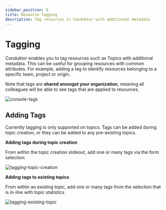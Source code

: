 ```yaml
---
sidebar_position: 8
title: Resource Tagging
description: Tag resources in Conduktor with additional metadata
---
```


# Tagging

Conduktor enables you to tag resources such as Topics with additional metadata. This can be useful for grouping resources with common attributes. For example, adding a tag to identify resources belonging to a specific team, project or origin. 

Note that tags are **shared amongst your organization**, meaning all colleagues will be able to see tags that are applied to resources.

![console-tags](/img/console/console-tagging.png)

## Adding Tags

Currently tagging is only supported on topics. Tags can be added during topic creation, or they can be added to any pre-existing topics.

**Adding tags during topic creation**

From within the topic creation slideout, add one or many tags via the form selection:

![tagging-topic-creation](/img/console/console-admin-topic-tags-1.png)

**Adding tags to existing topics**

From within an existing topic, add one or many tags from the selection that is in-line with topic statistics.

![tagging-existing-topic](/img/console/console-tags-topics-2.png)

